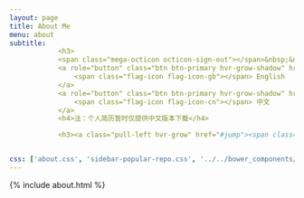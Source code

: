```yaml
---
layout: page
title: About Me
menu: about
subtitle:  
            <h3>
            <span class="mega-octicon octicon-sign-out"></span>&nbsp;&nbsp; Download My Resume</h3>
            <a role="button" class="btn btn-primary hvr-grow-shadow" href="/assets/files/朱伟-Java后端实习生.docx" target="_blanks">
                <span class="flag-icon flag-icon-gb"></span> English
            </a>
            <a role="button" class="btn btn-primary hvr-grow-shadow" href="/assets/files/朱伟-Java后端实习生.docx" target="_blanks">
                <span class="flag-icon flag-icon-cn"></span> 中文
            </a>
            <h4>注：个人简历暂时仅提供中文版本下载</h4>

            <h3><a class="pull-left hvr-grow" href="#jump"><span class="mega-octicon octicon-mail"></span>   给我留言</a></h3>


css: ['about.css', 'sidebar-popular-repo.css', '../../bower_components/flag-icon-css/css/flag-icon.min.css']
---
```


{% include about.html %}

